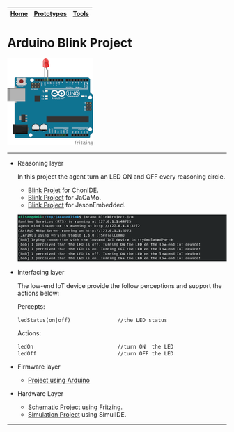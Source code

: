 |[Home](../../)|[Prototypes](../)|[Tools](../../tools/)|
|--------------| ----------------|---------------------|

# Arduino Blink Project
![](files/images/arduinoBlink.png)

---
- Reasoning layer

    In this project the agent turn an LED ON and OFF every reasoning circle.

    - [Blink Projet](files/reasoning/chonIDE/blinkProject.chon) for ChonIDE.
    - [Blink Project](../../../../raw/main/prototypes/001-blink/files/reasoning/jacamoBlink.zip) for JaCaMo.
    - [Blink Project](../../../../raw/main/prototypes/001-blink/files/reasoning/jasonEmbeddedBlink.zip) for JasonEmbedded.

    ![](files/images/multiAgentSystem.png)

- Interfacing layer
    
    The low-end IoT device provide the follow perceptions and support the actions below: 

    
    Percepts:
    ```
    ledStatus(on|off)               //the LED status
    ```

    Actions:
    ```
    ledOn                           //turn ON  the LED
    ledOff                          //turn OFF the LED
    ```
- Firmware layer
    - [Project using Arduino](../../../../raw/main/prototypes/001-blink/files/firmware/arduinoBlink.zip)

- Hardware Layer
    - [Schematic Project](../../../../raw/main/prototypes/001-blink/files/hardware/blinkschematic.fzz) using Fritzing.
    - [Simulation Project](../../../../raw/main/prototypes/001-blink/files/hardware/blinkSimulation.zip) using SimulIDE.

---
